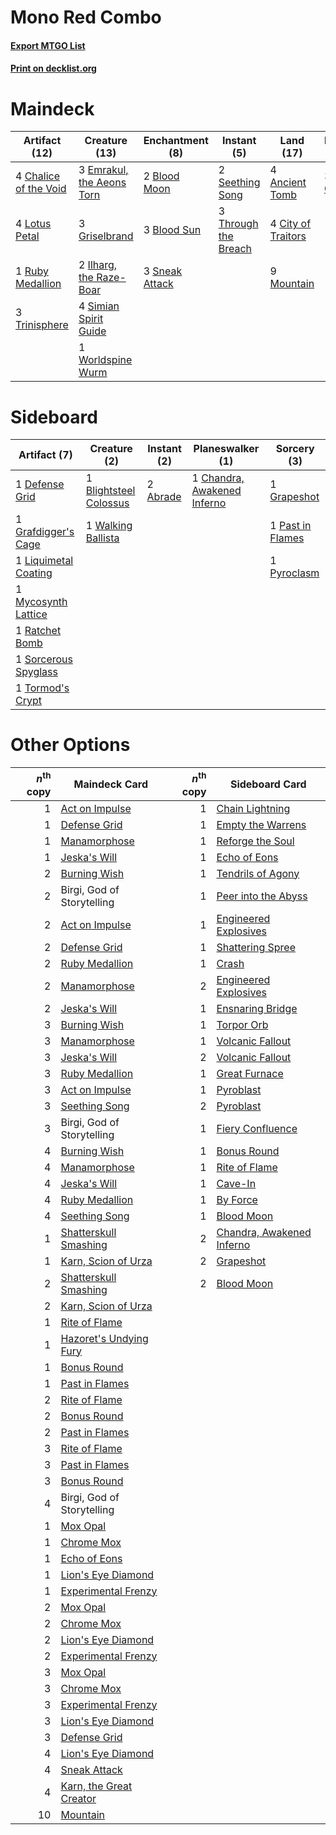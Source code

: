 # Mono Red Combo

#### [Export MTGO List](../collection/Mono%20Red%20Combo/Mono%20Red%20Combo.txt)
#### [Print on decklist.org](http://decklist.org/?deckmain=4%09Ancient%20Tomb%0A1%09Birgi,%20God%20of%20Storytelling%0A2%09Blood%20Moon%0A3%09Blood%20Sun%0A1%09Burning%20Wish%0A4%09Chalice%20of%20the%20Void%0A4%09City%20of%20Traitors%0A3%09Emrakul,%20the%20Aeons%20Torn%0A3%09Griselbrand%0A2%09Ilharg,%20the%20Raze-Boar%0A3%09Karn,%20the%20Great%20Creator%0A4%09Lotus%20Petal%0A9%09Mountain%0A1%09Ruby%20Medallion%0A2%09Seething%20Song%0A4%09Simian%20Spirit%20Guide%0A3%09Sneak%20Attack%0A3%09Through%20the%20Breach%0A3%09Trinisphere%0A1%09Worldspine%20Wurm&deckside=2%09Abrade%0A1%09Blightsteel%20Colossus%0A1%09Chandra,%20Awakened%20Inferno%0A1%09Defense%20Grid%0A1%09Grafdigger's%20Cage%0A1%09Grapeshot%0A1%09Liquimetal%20Coating%0A1%09Mycosynth%20Lattice%0A1%09Past%20in%20Flames%0A1%09Pyroclasm%0A1%09Ratchet%20Bomb%0A1%09Sorcerous%20Spyglass%0A1%09Tormod's%20Crypt%0A1%09Walking%20Ballista)
# Maindeck

|                                         Artifact (12)                                          |                                           Creature (13)                                            |                                     Enchantment (8)                                     |                                         Instant (5)                                          |                                         Land (17)                                         |                                          Planeswalker (3)                                          |                                       Sorcery (1)                                       |        Unknown (1)         |
|------------------------------------------------------------------------------------------------|----------------------------------------------------------------------------------------------------|-----------------------------------------------------------------------------------------|----------------------------------------------------------------------------------------------|-------------------------------------------------------------------------------------------|----------------------------------------------------------------------------------------------------|-----------------------------------------------------------------------------------------|----------------------------|
|4 [Chalice of the Void](http://gatherer.wizards.com/Pages/Card/Details.aspx?multiverseid=442211)|3 [Emrakul, the Aeons Torn](http://gatherer.wizards.com/Pages/Card/Details.aspx?multiverseid=397905)|2 [Blood Moon](http://gatherer.wizards.com/Pages/Card/Details.aspx?multiverseid=45386)   |2 [Seething Song](http://gatherer.wizards.com/Pages/Card/Details.aspx?multiverseid=83377)     |4 [Ancient Tomb](http://gatherer.wizards.com/Pages/Card/Details.aspx?multiverseid=409567)  |3 [Karn, the Great Creator](http://gatherer.wizards.com/Pages/Card/Details.aspx?multiverseid=460928)|1 [Burning Wish](http://gatherer.wizards.com/Pages/Card/Details.aspx?multiverseid=416909)|1 Birgi, God of Storytelling|
|4 [Lotus Petal](http://gatherer.wizards.com/Pages/Card/Details.aspx?multiverseid=420602)        |3 [Griselbrand](http://gatherer.wizards.com/Pages/Card/Details.aspx?multiverseid=239995)            |3 [Blood Sun](http://gatherer.wizards.com/Pages/Card/Details.aspx?multiverseid=439749)   |3 [Through the Breach](http://gatherer.wizards.com/Pages/Card/Details.aspx?multiverseid=80250)|4 [City of Traitors](http://gatherer.wizards.com/Pages/Card/Details.aspx?multiverseid=6168)|                                                                                                    |                                                                                         |                            |
|1 [Ruby Medallion](http://gatherer.wizards.com/Pages/Card/Details.aspx?multiverseid=389659)     |2 [Ilharg, the Raze-Boar](http://gatherer.wizards.com/Pages/Card/Details.aspx?multiverseid=461060)  |3 [Sneak Attack](http://gatherer.wizards.com/Pages/Card/Details.aspx?multiverseid=413690)|                                                                                              |9 [Mountain](http://gatherer.wizards.com/Pages/Card/Details.aspx?multiverseid=439859)      |                                                                                                    |                                                                                         |                            |
|3 [Trinisphere](http://gatherer.wizards.com/Pages/Card/Details.aspx?multiverseid=43545)         |4 [Simian Spirit Guide](http://gatherer.wizards.com/Pages/Card/Details.aspx?multiverseid=442137)    |                                                                                         |                                                                                              |                                                                                           |                                                                                                    |                                                                                         |                            |
|                                                                                                |1 [Worldspine Wurm](http://gatherer.wizards.com/Pages/Card/Details.aspx?multiverseid=253575)        |                                                                                         |                                                                                              |                                                                                           |                                                                                                    |                                                                                         |                            |


# Sideboard

|                                         Artifact (7)                                          |                                          Creature (2)                                           |                                    Instant (2)                                    |                                           Planeswalker (1)                                           |                                        Sorcery (3)                                        |
|-----------------------------------------------------------------------------------------------|-------------------------------------------------------------------------------------------------|-----------------------------------------------------------------------------------|------------------------------------------------------------------------------------------------------|-------------------------------------------------------------------------------------------|
|1 [Defense Grid](http://gatherer.wizards.com/Pages/Card/Details.aspx?multiverseid=45481)       |1 [Blightsteel Colossus](http://gatherer.wizards.com/Pages/Card/Details.aspx?multiverseid=221563)|2 [Abrade](http://gatherer.wizards.com/Pages/Card/Details.aspx?multiverseid=430772)|1 [Chandra, Awakened Inferno](http://gatherer.wizards.com/Pages/Card/Details.aspx?multiverseid=466881)|1 [Grapeshot](http://gatherer.wizards.com/Pages/Card/Details.aspx?multiverseid=426588)     |
|1 [Grafdigger's Cage](http://gatherer.wizards.com/Pages/Card/Details.aspx?multiverseid=278452) |1 [Walking Ballista](http://gatherer.wizards.com/Pages/Card/Details.aspx?multiverseid=423848)    |                                                                                   |                                                                                                      |1 [Past in Flames](http://gatherer.wizards.com/Pages/Card/Details.aspx?multiverseid=420748)|
|1 [Liquimetal Coating](http://gatherer.wizards.com/Pages/Card/Details.aspx?multiverseid=389578)|                                                                                                 |                                                                                   |                                                                                                      |1 [Pyroclasm](http://gatherer.wizards.com/Pages/Card/Details.aspx?multiverseid=129801)     |
|1 [Mycosynth Lattice](http://gatherer.wizards.com/Pages/Card/Details.aspx?multiverseid=446209) |                                                                                                 |                                                                                   |                                                                                                      |                                                                                           |
|1 [Ratchet Bomb](http://gatherer.wizards.com/Pages/Card/Details.aspx?multiverseid=370623)      |                                                                                                 |                                                                                   |                                                                                                      |                                                                                           |
|1 [Sorcerous Spyglass](http://gatherer.wizards.com/Pages/Card/Details.aspx?multiverseid=435407)|                                                                                                 |                                                                                   |                                                                                                      |                                                                                           |
|1 [Tormod's Crypt](http://gatherer.wizards.com/Pages/Card/Details.aspx?multiverseid=389723)    |                                                                                                 |                                                                                   |                                                                                                      |                                                                                           |


# Other Options

|*n*<sup>th</sup> copy|                                          Maindeck Card                                           |*n*<sup>th</sup> copy|                                           Sideboard Card                                           |
|--------------------:|--------------------------------------------------------------------------------------------------|--------------------:|----------------------------------------------------------------------------------------------------|
|                    1|[Act on Impulse](http://gatherer.wizards.com/Pages/Card/Details.aspx?multiverseid=383176)         |                    1|[Chain Lightning](http://gatherer.wizards.com/Pages/Card/Details.aspx?multiverseid=446139)          |
|                    1|[Defense Grid](http://gatherer.wizards.com/Pages/Card/Details.aspx?multiverseid=45481)            |                    1|[Empty the Warrens](http://gatherer.wizards.com/Pages/Card/Details.aspx?multiverseid=426587)        |
|                    1|[Manamorphose](http://gatherer.wizards.com/Pages/Card/Details.aspx?multiverseid=370568)           |                    1|[Reforge the Soul](http://gatherer.wizards.com/Pages/Card/Details.aspx?multiverseid=278256)         |
|                    1|[Jeska's Will](http://gatherer.wizards.com/Pages/Card/Details.aspx?multiverseid=497707)           |                    1|[Echo of Eons](http://gatherer.wizards.com/Pages/Card/Details.aspx?multiverseid=463995)             |
|                    2|[Burning Wish](http://gatherer.wizards.com/Pages/Card/Details.aspx?multiverseid=416909)           |                    1|[Tendrils of Agony](http://gatherer.wizards.com/Pages/Card/Details.aspx?multiverseid=45842)         |
|                    2|Birgi, God of Storytelling                                                                        |                    1|[Peer into the Abyss](http://gatherer.wizards.com/Pages/Card/Details.aspx?multiverseid=485440)      |
|                    2|[Act on Impulse](http://gatherer.wizards.com/Pages/Card/Details.aspx?multiverseid=383176)         |                    1|[Engineered Explosives](http://gatherer.wizards.com/Pages/Card/Details.aspx?multiverseid=50139)     |
|                    2|[Defense Grid](http://gatherer.wizards.com/Pages/Card/Details.aspx?multiverseid=45481)            |                    1|[Shattering Spree](http://gatherer.wizards.com/Pages/Card/Details.aspx?multiverseid=456224)         |
|                    2|[Ruby Medallion](http://gatherer.wizards.com/Pages/Card/Details.aspx?multiverseid=389659)         |                    1|[Crash](http://gatherer.wizards.com/Pages/Card/Details.aspx?multiverseid=19616)                     |
|                    2|[Manamorphose](http://gatherer.wizards.com/Pages/Card/Details.aspx?multiverseid=370568)           |                    2|[Engineered Explosives](http://gatherer.wizards.com/Pages/Card/Details.aspx?multiverseid=50139)     |
|                    2|[Jeska's Will](http://gatherer.wizards.com/Pages/Card/Details.aspx?multiverseid=497707)           |                    1|[Ensnaring Bridge](http://gatherer.wizards.com/Pages/Card/Details.aspx?multiverseid=15866)          |
|                    3|[Burning Wish](http://gatherer.wizards.com/Pages/Card/Details.aspx?multiverseid=416909)           |                    1|[Torpor Orb](http://gatherer.wizards.com/Pages/Card/Details.aspx?multiverseid=233069)               |
|                    3|[Manamorphose](http://gatherer.wizards.com/Pages/Card/Details.aspx?multiverseid=370568)           |                    1|[Volcanic Fallout](http://gatherer.wizards.com/Pages/Card/Details.aspx?multiverseid=220512)         |
|                    3|[Jeska's Will](http://gatherer.wizards.com/Pages/Card/Details.aspx?multiverseid=497707)           |                    2|[Volcanic Fallout](http://gatherer.wizards.com/Pages/Card/Details.aspx?multiverseid=220512)         |
|                    3|[Ruby Medallion](http://gatherer.wizards.com/Pages/Card/Details.aspx?multiverseid=389659)         |                    1|[Great Furnace](http://gatherer.wizards.com/Pages/Card/Details.aspx?multiverseid=389542)            |
|                    3|[Act on Impulse](http://gatherer.wizards.com/Pages/Card/Details.aspx?multiverseid=383176)         |                    1|[Pyroblast](http://gatherer.wizards.com/Pages/Card/Details.aspx?multiverseid=4083)                  |
|                    3|[Seething Song](http://gatherer.wizards.com/Pages/Card/Details.aspx?multiverseid=83377)           |                    2|[Pyroblast](http://gatherer.wizards.com/Pages/Card/Details.aspx?multiverseid=4083)                  |
|                    3|Birgi, God of Storytelling                                                                        |                    1|[Fiery Confluence](http://gatherer.wizards.com/Pages/Card/Details.aspx?multiverseid=405230)         |
|                    4|[Burning Wish](http://gatherer.wizards.com/Pages/Card/Details.aspx?multiverseid=416909)           |                    1|[Bonus Round](http://gatherer.wizards.com/Pages/Card/Details.aspx?multiverseid=446024)              |
|                    4|[Manamorphose](http://gatherer.wizards.com/Pages/Card/Details.aspx?multiverseid=370568)           |                    1|[Rite of Flame](http://gatherer.wizards.com/Pages/Card/Details.aspx?multiverseid=121217)            |
|                    4|[Jeska's Will](http://gatherer.wizards.com/Pages/Card/Details.aspx?multiverseid=497707)           |                    1|[Cave-In](http://gatherer.wizards.com/Pages/Card/Details.aspx?multiverseid=19725)                   |
|                    4|[Ruby Medallion](http://gatherer.wizards.com/Pages/Card/Details.aspx?multiverseid=389659)         |                    1|[By Force](http://gatherer.wizards.com/Pages/Card/Details.aspx?multiverseid=426825)                 |
|                    4|[Seething Song](http://gatherer.wizards.com/Pages/Card/Details.aspx?multiverseid=83377)           |                    1|[Blood Moon](http://gatherer.wizards.com/Pages/Card/Details.aspx?multiverseid=45386)                |
|                    1|[Shatterskull Smashing](http://gatherer.wizards.com/Pages/Card/Details.aspx?multiverseid=491802)  |                    2|[Chandra, Awakened Inferno](http://gatherer.wizards.com/Pages/Card/Details.aspx?multiverseid=466881)|
|                    1|[Karn, Scion of Urza](http://gatherer.wizards.com/Pages/Card/Details.aspx?multiverseid=442889)    |                    2|[Grapeshot](http://gatherer.wizards.com/Pages/Card/Details.aspx?multiverseid=426588)                |
|                    2|[Shatterskull Smashing](http://gatherer.wizards.com/Pages/Card/Details.aspx?multiverseid=491802)  |                    2|[Blood Moon](http://gatherer.wizards.com/Pages/Card/Details.aspx?multiverseid=45386)                |
|                    2|[Karn, Scion of Urza](http://gatherer.wizards.com/Pages/Card/Details.aspx?multiverseid=442889)    |                     |                                                                                                    |
|                    1|[Rite of Flame](http://gatherer.wizards.com/Pages/Card/Details.aspx?multiverseid=121217)          |                     |                                                                                                    |
|                    1|[Hazoret's Undying Fury](http://gatherer.wizards.com/Pages/Card/Details.aspx?multiverseid=430785) |                     |                                                                                                    |
|                    1|[Bonus Round](http://gatherer.wizards.com/Pages/Card/Details.aspx?multiverseid=446024)            |                     |                                                                                                    |
|                    1|[Past in Flames](http://gatherer.wizards.com/Pages/Card/Details.aspx?multiverseid=420748)         |                     |                                                                                                    |
|                    2|[Rite of Flame](http://gatherer.wizards.com/Pages/Card/Details.aspx?multiverseid=121217)          |                     |                                                                                                    |
|                    2|[Bonus Round](http://gatherer.wizards.com/Pages/Card/Details.aspx?multiverseid=446024)            |                     |                                                                                                    |
|                    2|[Past in Flames](http://gatherer.wizards.com/Pages/Card/Details.aspx?multiverseid=420748)         |                     |                                                                                                    |
|                    3|[Rite of Flame](http://gatherer.wizards.com/Pages/Card/Details.aspx?multiverseid=121217)          |                     |                                                                                                    |
|                    3|[Past in Flames](http://gatherer.wizards.com/Pages/Card/Details.aspx?multiverseid=420748)         |                     |                                                                                                    |
|                    3|[Bonus Round](http://gatherer.wizards.com/Pages/Card/Details.aspx?multiverseid=446024)            |                     |                                                                                                    |
|                    4|Birgi, God of Storytelling                                                                        |                     |                                                                                                    |
|                    1|[Mox Opal](http://gatherer.wizards.com/Pages/Card/Details.aspx?multiverseid=397719)               |                     |                                                                                                    |
|                    1|[Chrome Mox](http://gatherer.wizards.com/Pages/Card/Details.aspx?multiverseid=413761)             |                     |                                                                                                    |
|                    1|[Echo of Eons](http://gatherer.wizards.com/Pages/Card/Details.aspx?multiverseid=463995)           |                     |                                                                                                    |
|                    1|[Lion's Eye Diamond](http://gatherer.wizards.com/Pages/Card/Details.aspx?multiverseid=3255)       |                     |                                                                                                    |
|                    1|[Experimental Frenzy](http://gatherer.wizards.com/Pages/Card/Details.aspx?multiverseid=452849)    |                     |                                                                                                    |
|                    2|[Mox Opal](http://gatherer.wizards.com/Pages/Card/Details.aspx?multiverseid=397719)               |                     |                                                                                                    |
|                    2|[Chrome Mox](http://gatherer.wizards.com/Pages/Card/Details.aspx?multiverseid=413761)             |                     |                                                                                                    |
|                    2|[Lion's Eye Diamond](http://gatherer.wizards.com/Pages/Card/Details.aspx?multiverseid=3255)       |                     |                                                                                                    |
|                    2|[Experimental Frenzy](http://gatherer.wizards.com/Pages/Card/Details.aspx?multiverseid=452849)    |                     |                                                                                                    |
|                    3|[Mox Opal](http://gatherer.wizards.com/Pages/Card/Details.aspx?multiverseid=397719)               |                     |                                                                                                    |
|                    3|[Chrome Mox](http://gatherer.wizards.com/Pages/Card/Details.aspx?multiverseid=413761)             |                     |                                                                                                    |
|                    3|[Experimental Frenzy](http://gatherer.wizards.com/Pages/Card/Details.aspx?multiverseid=452849)    |                     |                                                                                                    |
|                    3|[Lion's Eye Diamond](http://gatherer.wizards.com/Pages/Card/Details.aspx?multiverseid=3255)       |                     |                                                                                                    |
|                    3|[Defense Grid](http://gatherer.wizards.com/Pages/Card/Details.aspx?multiverseid=45481)            |                     |                                                                                                    |
|                    4|[Lion's Eye Diamond](http://gatherer.wizards.com/Pages/Card/Details.aspx?multiverseid=3255)       |                     |                                                                                                    |
|                    4|[Sneak Attack](http://gatherer.wizards.com/Pages/Card/Details.aspx?multiverseid=413690)           |                     |                                                                                                    |
|                    4|[Karn, the Great Creator](http://gatherer.wizards.com/Pages/Card/Details.aspx?multiverseid=460928)|                     |                                                                                                    |
|                   10|[Mountain](http://gatherer.wizards.com/Pages/Card/Details.aspx?multiverseid=439859)               |                     |                                                                                                    |

